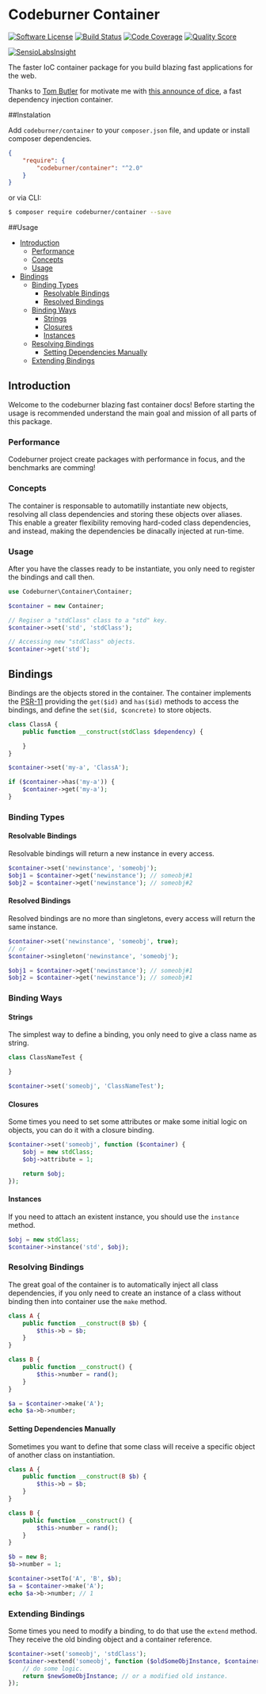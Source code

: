# Codeburner Container

[![Software License](https://img.shields.io/badge/license-MIT-brightgreen.svg)](LICENSE)
[![Build Status](https://img.shields.io/travis/codeburnerframework/container/master.svg)](https://travis-ci.org/codeburnerframework/container)
[![Code Coverage](https://scrutinizer-ci.com/g/codeburnerframework/container/badges/coverage.png?b=master)](https://scrutinizer-ci.com/g/codeburnerframework/container/?branch=master)
[![Quality Score](https://img.shields.io/scrutinizer/g/codeburnerframework/container.svg)](https://scrutinizer-ci.com/g/codeburnerframework/container)

[![SensioLabsInsight](https://insight.sensiolabs.com/projects/9af2c429-cc7f-4c71-8eac-e3c3ddd4c1d2/big.png)](https://insight.sensiolabs.com/projects/9af2c429-cc7f-4c71-8eac-e3c3ddd4c1d2)

The faster IoC container package for you build blazing fast applications for the web.

Thanks to [Tom Butler](https://r.je/dice.html) for motivate me with [this announce of dice](https://r.je/dice.html), a fast dependency injection container.

##Instalation

Add `codeburner/container` to your `composer.json` file, and update or install composer dependencies.

```json
{
    "require": {
        "codeburner/container": "^2.0"
    }
}
```

or via CLI:

```bash
$ composer require codeburner/container --save
```

##Usage

- [Introduction](#introduction)
	- [Performance](#performance)
	- [Concepts](#concepts)
	- [Usage](#usage)
- [Bindings](#bindings)
	- [Binding Types](#binding-types)
		- [Resolvable Bindings](#resolvable-bindings)
		- [Resolved Bindings](#resolved-bindings)
	- [Binding Ways](#binding-ways)
		- [Strings](#strings)
		- [Closures](#closures)
		- [Instances](#instances)
	- [Resolving Bindings](#resolving-bindings)
		- [Setting Dependencies Manually](#setting-dependencies-manually)
	- [Extending Bindings](#extending-bindings)

## Introduction
Welcome to the codeburner blazing fast container docs! Before starting the usage is recommended understand the main goal and mission of all parts of this package.

### Performance
Codeburner project create packages with performance in focus, and the benchmarks are comming!

### Concepts
The container is responsable to automatilly instantiate new objects, resolving all class dependencies and storing these objects over aliases. This enable a greater flexibility removing hard-coded class dependencies, and instead, making the dependencies be dinacally injected at run-time.

### Usage
After you have the classes ready to be instantiate, you only need to register the bindings and call then.

```php
use Codeburner\Container\Container;

$container = new Container;

// Regiser a "stdClass" class to a "std" key.
$container->set('std', 'stdClass');

// Accessing new "stdClass" objects.
$container->get('std');
```

## Bindings
Bindings are the objects stored in the container. The container implements the [PSR-11](https://github.com/php-fig/fig-standards/blob/master/proposed/container.md) providing the `get($id)` and `has($id)` methods to access the bindings, and define the `set($id, $concrete)` to store objects.

```php
class ClassA {
	public function __construct(stdClass $dependency) {

	}
}

$container->set('my-a', 'ClassA');

if ($container->has('my-a')) {
	$container->get('my-a');
}
```

### Binding Types

#### Resolvable Bindings
Resolvable bindings will return a new instance in every access.

```php
$container->set('newinstance', 'someobj');
$obj1 = $container->get('newinstance'); // someobj#1
$obj2 = $container->get('newinstance'); // someobj#2
```

#### Resolved Bindings
Resolved bindings are no more than singletons, every access will return the same instance.

```php
$container->set('newinstance', 'someobj', true);
// or
$container->singleton('newinstance', 'someobj');

$obj1 = $container->get('newinstance'); // someobj#1
$obj2 = $container->get('newinstance'); // someobj#1
```

### Binding Ways
#### Strings
The simplest way to define a binding, you only need to give a class name as string.

```php
class ClassNameTest {

}

$container->set('someobj', 'ClassNameTest');
```

#### Closures
Some times you need to set some attributes or make some initial logic on objects, you can do it with a closure binding.

```php
$container->set('someobj', function ($container) {
	$obj = new stdClass;
	$obj->attribute = 1;

	return $obj;
});
```

#### Instances
If you need to attach an existent instance, you should use the `instance` method.

```php
$obj = new stdClass;
$container->instance('std', $obj);
```

### Resolving Bindings
The great goal of the container is to automatically inject all class dependencies, if you only need to create an instance of a class without binding then into container use the `make` method.

```php
class A {
	public function __construct(B $b) {
		$this->b = $b;
	}
}

class B {
	public function __construct() {
		$this->number = rand();
	}
}

$a = $container->make('A');
echo $a->b->number;
```

#### Setting Dependencies Manually
Sometimes you want to define that some class will receive a specific object of another class on instantiation.

```php
class A {
	public function __construct(B $b) {
		$this->b = $b;
	}
}

class B {
	public function __construct() {
		$this->number = rand();
	}
}

$b = new B;
$b->number = 1;

$container->setTo('A', 'B', $b);
$a = $container->make('A');
echo $a->b->number; // 1
```

### Extending Bindings
Some times you need to modify a binding, to do that use the `extend` method. They receive the old binding object and a container reference.

```php
$container->set('someobj', 'stdClass');
$container->extend('someobj', function ($oldSomeObjInstance, $container) {
	// do some logic.
	return $newSomeObjInstance; // or a modified old instance.
});
```
